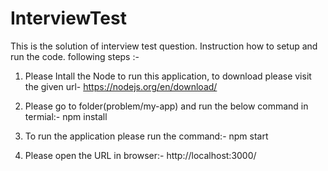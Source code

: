 # InterviewTest
This is the solution of interview test question.
Instruction how to setup and run the code.
following steps :-
1. Please Intall the Node to run this application, to download please visit the given url- https://nodejs.org/en/download/ 
2. Please go to folder(problem/my-app) and run the below command in termial:-
 npm install 

3. To run the application please run the command:-
npm start
4. Please open the URL in browser:-  http://localhost:3000/